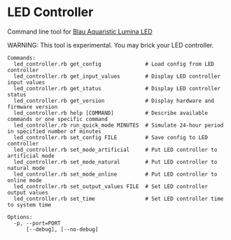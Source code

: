 # LED Controller
Command line tool for [Blau Aquaristic Lumina LED](http://www.blau-aquaristic.com/led-lumina.html)

WARNING: This tool is experimental. You may brick your LED controller.

```
Commands:
  led_controller.rb get_config              # Load config from LED controller
  led_controller.rb get_input_values        # Display LED controller input values
  led_controller.rb get_status              # Display LED controller status
  led_controller.rb get_version             # Display hardware and firmware version
  led_controller.rb help [COMMAND]          # Describe available commands or one specific command
  led_controller.rb run_quick_mode MINUTES  # Simulate 24-hour period in specified number of minutes
  led_controller.rb set_config FILE         # Save config to LED controller
  led_controller.rb set_mode_artificial     # Put LED controller to artificial mode
  led_controller.rb set_mode_natural        # Put LED controller to natural mode
  led_controller.rb set_mode_online         # Put LED controller to online mode
  led_controller.rb set_output_values FILE  # Set LED controller output values
  led_controller.rb set_time                # Set LED controller time to system time

Options:
  -p, --port=PORT
      [--debug], [--no-debug]
```